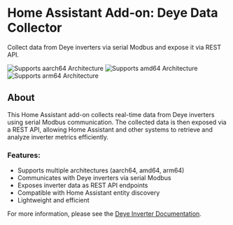 # Home Assistant Add-on: Deye Data Collector

Collect data from Deye inverters via serial Modbus and expose it via REST API.

![Supports aarch64 Architecture][aarch64-shield] ![Supports amd64 Architecture][amd64-shield] ![Supports arm64 Architecture][arm64-shield]

## About

This Home Assistant add-on collects real-time data from Deye inverters using serial Modbus communication. The collected data is then exposed via a REST API, allowing Home Assistant and other systems to retrieve and analyze inverter metrics efficiently.

### Features:
- Supports multiple architectures (aarch64, amd64, arm64)
- Communicates with Deye inverters via serial Modbus
- Exposes inverter data as REST API endpoints
- Compatible with Home Assistant entity discovery
- Lightweight and efficient

For more information, please see the [Deye Inverter Documentation][deye-docs].

[deye-docs]: https://github.com/pr4u4t/deye-qt
[aarch64-shield]: https://img.shields.io/badge/aarch64-yes-green.svg
[amd64-shield]: https://img.shields.io/badge/amd64-yes-green.svg
[arm64-shield]: https://img.shields.io/badge/arm64-yes-green.svg
